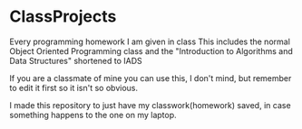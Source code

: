 # ClassProjects
Every programming homework I am given in class
This includes the normal Object Oriented Programming class and the "Introduction to Algorithms and Data Structures" shortened to IADS

If you are a classmate of mine you can use this, 
I don't mind, but remember to edit it first so it isn't so obvious.

I made this repository to just have my classwork(homework) saved, in case something happens to the one on my laptop.
